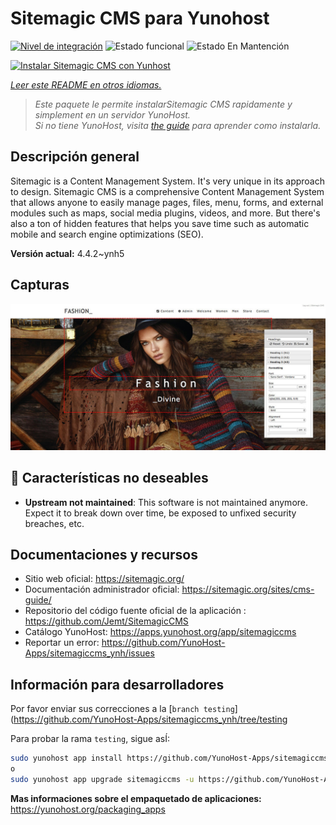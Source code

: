 <!--
Este archivo README esta generado automaticamente<https://github.com/YunoHost/apps/tree/master/tools/readme_generator>
No se debe editar a mano.
-->

# Sitemagic CMS para Yunohost

[![Nivel de integración](https://dash.yunohost.org/integration/sitemagiccms.svg)](https://dash.yunohost.org/appci/app/sitemagiccms) ![Estado funcional](https://ci-apps.yunohost.org/ci/badges/sitemagiccms.status.svg) ![Estado En Mantención](https://ci-apps.yunohost.org/ci/badges/sitemagiccms.maintain.svg)

[![Instalar Sitemagic CMS con Yunhost](https://install-app.yunohost.org/install-with-yunohost.svg)](https://install-app.yunohost.org/?app=sitemagiccms)

*[Leer este README en otros idiomas.](./ALL_README.md)*

> *Este paquete le permite instalarSitemagic CMS rapidamente y simplement en un servidor YunoHost.*  
> *Si no tiene YunoHost, visita [the guide](https://yunohost.org/install) para aprender como instalarla.*

## Descripción general

Sitemagic is a Content Management System. It's very unique in its approach to design. Sitemagic CMS is a comprehensive Content Management System that allows anyone to easily manage pages, files, menu, forms, and external modules such as maps, social media plugins, videos, and more. But there's also a ton of hidden features that helps you save time such as automatic mobile and search engine optimizations (SEO).

**Versión actual:** 4.4.2~ynh5

## Capturas

![Captura de Sitemagic CMS](./doc/screenshots/Designer.jpeg)

## :red_circle: Características no deseables

- **Upstream not maintained**: This software is not maintained anymore. Expect it to break down over time, be exposed to unfixed security breaches, etc.

## Documentaciones y recursos

- Sitio web oficial: <https://sitemagic.org/>
- Documentación administrador oficial: <https://sitemagic.org/sites/cms-guide/>
- Repositorio del código fuente oficial de la aplicación : <https://github.com/Jemt/SitemagicCMS>
- Catálogo YunoHost: <https://apps.yunohost.org/app/sitemagiccms>
- Reportar un error: <https://github.com/YunoHost-Apps/sitemagiccms_ynh/issues>

## Información para desarrolladores

Por favor enviar sus correcciones a la [`branch testing`](https://github.com/YunoHost-Apps/sitemagiccms_ynh/tree/testing

Para probar la rama `testing`, sigue asÍ:

```bash
sudo yunohost app install https://github.com/YunoHost-Apps/sitemagiccms_ynh/tree/testing --debug
o
sudo yunohost app upgrade sitemagiccms -u https://github.com/YunoHost-Apps/sitemagiccms_ynh/tree/testing --debug
```

**Mas informaciones sobre el empaquetado de aplicaciones:** <https://yunohost.org/packaging_apps>
